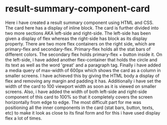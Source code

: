 # result-summary-component-card
Here i have created a result summary component using HTML and CSS. The card here has a display of inline block. The card is further divided into two more sections AKA left-side and right-side. The left-side has been given a display of flex whereas the right-side has block as its display property. There are two more flex containers on the right side, which are primary-flex and secondary-flex. Primary-flex holds all the stat bars of different colors. The secondary flex holds primary-flex + button inside it. On the left-side, i have added another flex-container that holds the circle and its text as well as the word 'great' and a paragraph tag. Finally i have added a media query of max-width of 600px which shows the card as a column in smaller screens. I have achieved this by giving the HTML body a display of flex and removing any margin and padding it has. Additionally i have set the width of the card to 100 viewport width as soon as it is viewed on smaller screens. Also, i have added the width of both left-side and right-side component of this card to 100% so that it completely covers the screen horizontally from edge to edge. The most difficult part for me was positioning all the inner components in the card (stat bars, button, texts, etc) to make it look as close to its final form and for this i have used display flex a lot of times.   
